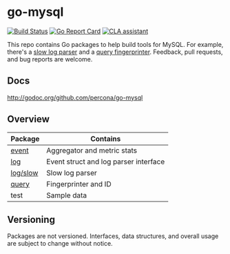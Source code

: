 # go-mysql

[![Build Status](https://travis-ci.org/percona/go-mysql.svg?branch=master)](https://travis-ci.org/percona/go-mysql)
[![Go Report Card](https://goreportcard.com/badge/github.com/percona/go-mysql)](https://goreportcard.com/report/github.com/percona/go-mysql)
[![CLA assistant](https://cla-assistant.io/readme/badge/percona/go-mysql)](https://cla-assistant.io/percona/go-mysql)

This repo contains Go packages to help build tools for MySQL. For example, there's a [slow log parser](https://github.com/percona/go-mysql/tree/master/log/slow) and a [query fingerprinter](https://github.com/percona/go-mysql/tree/master/query). Feedback, pull requests, and bug reports are welcome.

## Docs

http://godoc.org/github.com/percona/go-mysql

## Overview

Package|Contains
-------|--------
[event](http://godoc.org/github.com/percona/go-mysql/event)|Aggregator and metric stats
[log](http://godoc.org/github.com/percona/go-mysql/log)|Event struct and log parser interface
[log/slow](http://godoc.org/github.com/percona/go-mysql/log/slow)|Slow log parser
[query](http://godoc.org/github.com/percona/go-mysql/query)|Fingerprinter and ID
test|Sample data

## Versioning

Packages are not versioned. Interfaces, data structures, and overall usage are subject to change without notice.

